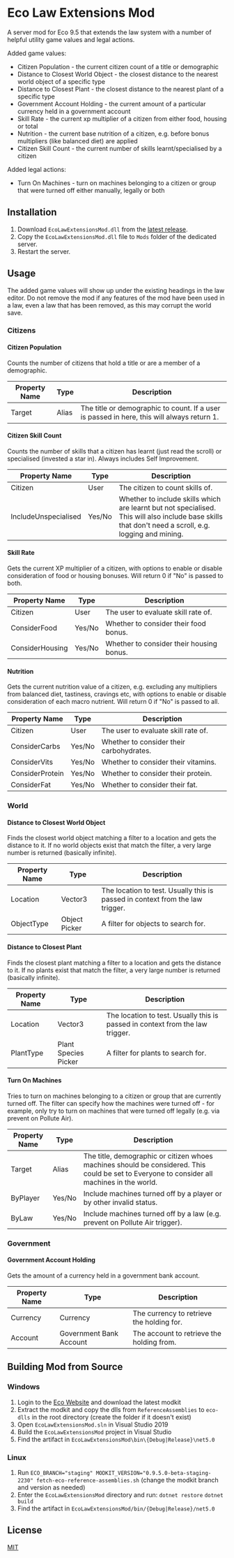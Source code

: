 # Eco Law Extensions Mod
A server mod for Eco 9.5 that extends the law system with a number of helpful utility game values and legal actions.

Added game values:
 - Citizen Population - the current citizen count of a title or demographic
 - Distance to Closest World Object - the closest distance to the nearest world object of a specific type
 - Distance to Closest Plant - the closest distance to the nearest plant of a specific type
 - Government Account Holding - the current amount of a particular currency held in a government account
 - Skill Rate - the current xp multiplier of a citizen from either food, housing or total
 - Nutrition - the current base nutrition of a citizen, e.g. before bonus multipliers (like balanced diet) are applied
 - Citizen Skill Count - the current number of skills learnt/specialised by a citizen

Added legal actions:
- Turn On Machines - turn on machines belonging to a citizen or group that were turned off either manually, legally or both

## Installation
1. Download `EcoLawExtensionsMod.dll` from the [latest release](https://github.com/thomasfn/EcoLawExtensionsMod/releases).
2. Copy the `EcoLawExtensionsMod.dll` file to `Mods` folder of the dedicated server.
3. Restart the server.

## Usage

The added game values will show up under the existing headings in the law editor. Do not remove the mod if any features of the mod have been used in a law, even a law that has been removed, as this may corrupt the world save.

### Citizens

#### Citizen Population

Counts the number of citizens that hold a title or are a member of a demographic.

| Property Name | Type | Description |
| - | - | - |
| Target | Alias | The title or demographic to count. If a user is passed in here, this will always return 1. |

#### Citizen Skill Count

Counts the number of skills that a citizen has learnt (just read the scroll) or specialised (invested a star in). Always includes Self Improvement.

| Property Name | Type | Description |
| - | - | - |
| Citizen | User | The citizen to count skills of. |
| IncludeUnspecialised | Yes/No | Whether to include skills which are learnt but not specialised. This will also include base skills that don't need a scroll, e.g. logging and mining. |

#### Skill Rate

Gets the current XP multiplier of a citizen, with options to enable or disable consideration of food or housing bonuses. Will return 0 if "No" is passed to both.

| Property Name | Type | Description |
| - | - | - |
| Citizen | User | The user to evaluate skill rate of. |
| ConsiderFood | Yes/No | Whether to consider their food bonus. |
| ConsiderHousing | Yes/No | Whether to consider their housing bonus. |

#### Nutrition

Gets the current nutrition value of a citizen, e.g. excluding any multipliers from balanced diet, tastiness, cravings etc, with options to enable or disable consideration of each macro nutrient. Will return 0 if "No" is passed to all.

| Property Name | Type | Description |
| - | - | - |
| Citizen | User | The user to evaluate skill rate of. |
| ConsiderCarbs | Yes/No | Whether to consider their carbohydrates. |
| ConsiderVits | Yes/No | Whether to consider their vitamins. |
| ConsiderProtein | Yes/No | Whether to consider their protein. |
| ConsiderFat | Yes/No | Whether to consider their fat. |

### World

#### Distance to Closest World Object

Finds the closest world object matching a filter to a location and gets the distance to it. If no world objects exist that match the filter, a very large number is returned (basically infinite).

| Property Name | Type | Description |
| - | - | - |
| Location | Vector3 | The location to test. Usually this is passed in context from the law trigger. |
| ObjectType | Object Picker | A filter for objects to search for. |

#### Distance to Closest Plant

Finds the closest plant matching a filter to a location and gets the distance to it. If no plants exist that match the filter, a very large number is returned (basically infinite).

| Property Name | Type | Description |
| - | - | - |
| Location | Vector3 | The location to test. Usually this is passed in context from the law trigger. |
| PlantType | Plant Species Picker | A filter for plants to search for. |

#### Turn On Machines

Tries to turn on machines belonging to a citizen or group that are currently turned off. The filter can specify how the machines were turned off - for example, only try to turn on machines that were turned off legally (e.g. via prevent on Pollute Air).

| Property Name | Type | Description |
| - | - | - |
| Target | Alias | The title, demographic or citizen whoes machines should be considered. This could be set to Everyone to consider all machines in the world. |
| ByPlayer | Yes/No | Include machines turned off by a player or by other invalid status. |
| ByLaw | Yes/No | Include machines turned off by a law (e.g. prevent on Pollute Air trigger). |

### Government

#### Government Account Holding

Gets the amount of a currency held in a government bank account.

| Property Name | Type | Description |
| - | - | - |
| Currency | Currency | The currency to retrieve the holding for. |
| Account | Government Bank Account | The account to retrieve the holding from. |

## Building Mod from Source

### Windows

1. Login to the [Eco Website](https://play.eco/) and download the latest modkit
2. Extract the modkit and copy the dlls from `ReferenceAssemblies` to `eco-dlls` in the root directory (create the folder if it doesn't exist)
3. Open `EcoLawExtensionsMod.sln` in Visual Studio 2019
4. Build the `EcoLawExtensionsMod` project in Visual Studio
5. Find the artifact in `EcoLawExtensionsMod\bin\{Debug|Release}\net5.0`

### Linux

1. Run `ECO_BRANCH="staging" MODKIT_VERSION="0.9.5.0-beta-staging-2230" fetch-eco-reference-assemblies.sh` (change the modkit branch and version as needed)
2. Enter the `EcoLawExtensionsMod` directory and run:
`dotnet restore`
`dotnet build`
3. Find the artifact in `EcoLawExtensionsMod/bin/{Debug|Release}/net5.0`

## License
[MIT](https://choosealicense.com/licenses/mit/)
